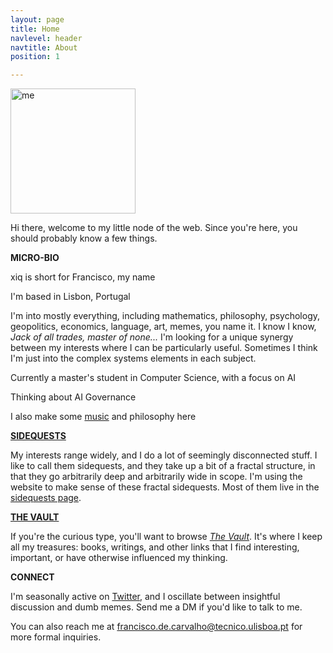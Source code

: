 ```yaml
---
layout: page
title: Home
navlevel: header
navtitle: About
position: 1

---
```

<img src="{{ site.url }}/assets/img/xiqpic.jpg" alt="me" width="200"/>

Hi there, welcome to my little node of the web. Since you're here, you should probably know a few things.

**MICRO-BIO**

xiq is short for Francisco, my name

I'm based in Lisbon, Portugal

I'm into mostly everything, including mathematics, philosophy, psychology, geopolitics, economics, language, art, memes, you name it. I know I know, _Jack of all trades, master of none..._ I'm looking for a unique synergy between my interests where I can be particularly useful. Sometimes I think I'm just into the complex systems elements in each subject.

Currently a master's student in Computer Science, with a focus on AI

Thinking about AI Governance

I also make some [music](/_projects/gnu.md "GNU, the band") and philosophy here

[**SIDEQUESTS**](sidequests.html)

My interests range widely, and I do a lot of seemingly disconnected stuff. I like to call them sidequests, and they take up a bit of a fractal structure, in that they go arbitrarily deep and arbitrarily wide in scope. I'm using the website to make sense of these fractal sidequests. Most of them live in the [sidequests page](sidequests.html "Sidequests page").

[**THE VAULT**](vault.md)

If you're the curious type, you'll want to browse [_The Vault_](vault.md "The Vault"). It's where I keep all my treasures: books, writings, and other links that I find interesting, important, or have otherwise influenced my thinking.

**CONNECT**

I'm seasonally active on [Twitter](https://twitter.com/home), and I oscillate between insightful discussion and dumb memes. Send me a DM if you'd like to talk to me.

You can also reach me at francisco.de.carvalho@tecnico.ulisboa.pt for more formal inquiries.